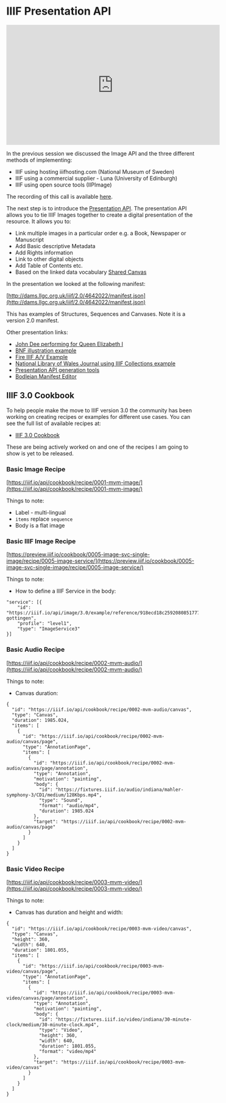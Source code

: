 # IIIF Presentation API

<iframe width="560" height="315" src="https://www.youtube.com/embed/2mFbzjjK6ns" title="Original Zoom Presentation" frameborder="0" allow="accelerometer; autoplay; clipboard-write; encrypted-media; gyroscope; picture-in-picture" allowfullscreen></iframe>

In the previous session we discussed the Image API and the three different methods of implementing:

 * IIIF using hosting iiifhosting.com (National Museum of Sweden)
 * IIIF using a commercial supplier - Luna (University of Edinburgh)
 * IIIF using open source tools (IIPImage)

The recording of this call is available [here](https://stanford.zoom.us/rec/share/GxLcXF0z7LW8_5UwPL-xs53TwlNO1bns6QLLQFjvHGXsoCuEvuWsPavQcPO10Q4H.LlhRUId7OsMjfpfq?startTime=1593521774000). 

The next step is to introduce the [Presentation API](https://iiif.io/api/presentation/3.0/). The presentation API allows you to tie IIIF Images together to create a digital presentation of the resource. It allows you to:

 * Link multiple images in a particular order e.g. a Book, Newspaper or Manuscript
 * Add Basic descriptive Metadata
 * Add Rights information
 * Link to other digital objects
 * Add Table of Contents etc.
 * Based on the linked data vocabulary [Shared Canvas](https://iiif.io/model/shared-canvas/1.0/) 

In the presentation we looked at the following manifest:

[http://dams.llgc.org.uk/iiif/2.0/4642022/manifest.json](http://dams.llgc.org.uk/iiif/2.0/4642022/manifest.json)

This has examples of Structures, Sequences and Canvases. Note it is a version 2.0 manifest.

Other presentation links:
 * [John Dee performing for Queen Elizabeth I](http://resources.digirati.com/iiif/an-introduction-to-iiif/dee-sbs.html)
 * [BNF illustration example](http://demos.biblissima-condorcet.fr/chateauroux/osd-demo/)
 * [Fire IIIF A/V Example](https://tomcrane.github.io/fire/)
 * [National Library of Wales Journal using IIIF Collections example](https://journals.library.wales)
 * [Presentation API generation tools](https://github.com/IIIF/awesome-iiif#presentation-manifest-tools)
 * [Bodleian Manifest Editor](https://digital.bodleian.ox.ac.uk/manifest-editor)


## IIIF 3.0 Cookbook
To help people make the move to IIIF version 3.0 the community has been working on creating recipes or examples for different use cases. You can see the full list of available recipes at:

 * [IIIF 3.0 Cookbook](https://iiif.io/api/cookbook/)

These are being actively worked on and one of the recipes I am going to show is yet to be released.  

### Basic Image Recipe
[https://iiif.io/api/cookbook/recipe/0001-mvm-image/](https://iiif.io/api/cookbook/recipe/0001-mvm-image/)

Things to note:
 * Label - multi-lingual
 * `items` replace `sequence`
 * Body is a flat image

### Basic IIIF Image Recipe
[https://preview.iiif.io/cookbook/0005-image-svc-single-image/recipe/0005-image-service/](https://preview.iiif.io/cookbook/0005-image-svc-single-image/recipe/0005-image-service/)

Things to note:
 * How to define a IIIF Service in the body:

``` 
"service": [{
    "id": "https://iiif.io/api/image/3.0/example/reference/918ecd18c2592080851777620de9bcb5-gottingen",
    "profile": "level1",
    "type": "ImageService3"
}]
```
### Basic Audio Recipe
[https://iiif.io/api/cookbook/recipe/0002-mvm-audio/](https://iiif.io/api/cookbook/recipe/0002-mvm-audio/)

Things to note:
 * Canvas duration:

```
{
  "id": "https://iiif.io/api/cookbook/recipe/0002-mvm-audio/canvas",
  "type": "Canvas",
  "duration": 1985.024,
  "items": [
    {
      "id": "https://iiif.io/api/cookbook/recipe/0002-mvm-audio/canvas/page",
      "type": "AnnotationPage",
      "items": [
        {
          "id": "https://iiif.io/api/cookbook/recipe/0002-mvm-audio/canvas/page/annotation",
          "type": "Annotation",
          "motivation": "painting",
          "body": {
            "id": "https://fixtures.iiif.io/audio/indiana/mahler-symphony-3/CD1/medium/128Kbps.mp4",
            "type": "Sound",
            "format": "audio/mp4",
            "duration": 1985.024
          },
          "target": "https://iiif.io/api/cookbook/recipe/0002-mvm-audio/canvas/page"
        }
      ]
    }
  ]
}
```

### Basic Video Recipe
[https://iiif.io/api/cookbook/recipe/0003-mvm-video/](https://iiif.io/api/cookbook/recipe/0003-mvm-video/)

Things to note:

 * Canvas has duration and height and width:

```
{
  "id": "https://iiif.io/api/cookbook/recipe/0003-mvm-video/canvas",
  "type": "Canvas",
  "height": 360,
  "width": 640,
  "duration": 1801.055,
  "items": [
    {
      "id": "https://iiif.io/api/cookbook/recipe/0003-mvm-video/canvas/page",
      "type": "AnnotationPage",
      "items": [
        {
          "id": "https://iiif.io/api/cookbook/recipe/0003-mvm-video/canvas/page/annotation",
          "type": "Annotation",
          "motivation": "painting",
          "body": {
            "id": "https://fixtures.iiif.io/video/indiana/30-minute-clock/medium/30-minute-clock.mp4",
            "type": "Video",
            "height": 360,
            "width": 640,
            "duration": 1801.055,
            "format": "video/mp4"
          },
          "target": "https://iiif.io/api/cookbook/recipe/0003-mvm-video/canvas"
        }
      ]
    }
  ]
}
```
